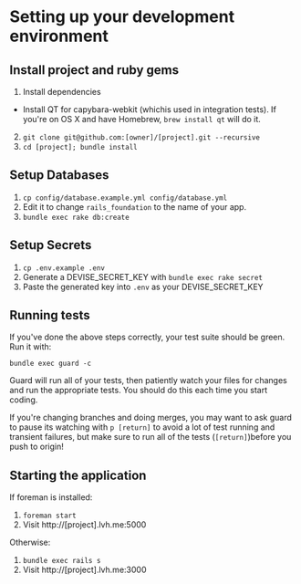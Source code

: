 # Setting up your development environment

## Install project and ruby gems

1. Install dependencies
  * Install QT for capybara-webkit (whichis used in integration tests). If you're on OS X and have Homebrew, `brew install qt` will do it.
2. `git clone git@github.com:[owner]/[project].git --recursive`
3. `cd [project]; bundle install`

## Setup Databases

1. `cp config/database.example.yml config/database.yml`
2. Edit it to change `rails_foundation` to the name of your app.
3. `bundle exec rake db:create`

## Setup Secrets

1. `cp .env.example .env`
2. Generate a DEVISE_SECRET_KEY with `bundle exec rake secret`
3. Paste the generated key into `.env` as your DEVISE_SECRET_KEY

## Running tests

If you've done the above steps correctly, your test suite should be green. Run it with:

`bundle exec guard -c`

Guard will run all of your tests, then patiently watch your files for changes and run the appropriate tests. You should do this each time you start coding.

If you're changing branches and doing merges, you may want to ask guard to pause its watching with `p [return]` to avoid a lot of test running and transient failures, but make sure to run all of the tests (`[return]`)before you push to origin!

## Starting the application

If foreman is installed:

1. `foreman start`
2. Visit http://[project].lvh.me:5000

Otherwise:

1. `bundle exec rails s`
2. Visit http://[project].lvh.me:3000